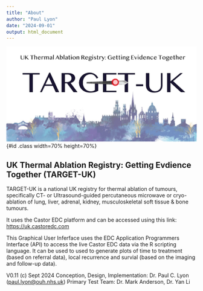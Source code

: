 ```yaml
---
title: "About"
author: "Paul Lyon"
date: "2024-09-01"
output: html_document
---
```


![TARGET](TARGETPlotterLogo.png){#id .class width=70% height=70%}

## UK Thermal Ablation Registry: Getting Evdience Together (TARGET-UK)

TARGET-UK is a national UK registry for thermal ablation of tumours, specifically CT- or Ultrasound-guided percutaneous microwave or cryo-ablation of lung, liver, adrenal, kidney, musculoskeletal soft tissue & bone tumours.

It uses the Castor EDC platform and can be accessed using this link: <https://uk.castoredc.com>

This Graphical User Inferface uses the EDC Application Programmers Interface (API) to access the live Castor EDC data via the R scripting language. It can be used to used to generate plots of time to treatment (based on referral data), local recurrence and survial (based on the imaging and follow-up data).

V0.11 (c) Sept 2024
Conception, Design, Implementation: Dr. Paul C. Lyon (<paul.lyon@ouh.nhs.uk>)
Primary Test Team: Dr. Mark Anderson, Dr. Yan Li
